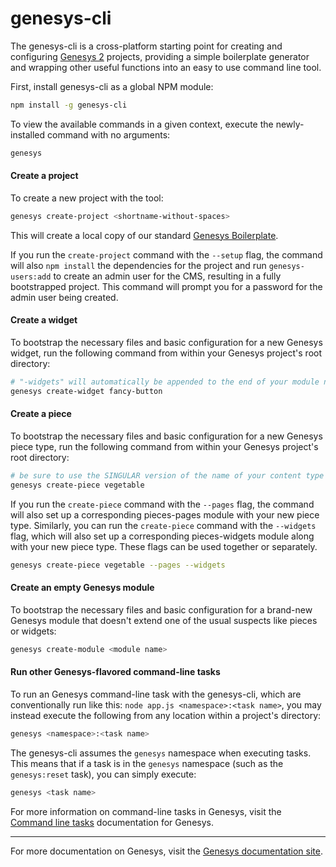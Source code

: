 # genesys-cli

The genesys-cli is a cross-platform starting point for creating and configuring [Genesys 2](https://github.com/ngodn/genesys) projects, providing a simple boilerplate generator and wrapping other useful functions into an easy to use command line tool.

First, install genesys-cli as a global NPM module:
```bash
npm install -g genesys-cli
```

To view the available commands in a given context, execute the newly-installed command with no arguments:
```bash
genesys
```

#### Create a project

To create a new project with the tool:
```bash
genesys create-project <shortname-without-spaces>
```

This will create a local copy of our standard [Genesys Boilerplate](https://github.com/ngodn/genesys-boilerplate).

If you run the `create-project` command with the `--setup` flag, the command will also `npm install` the dependencies for the project and run `genesys-users:add` to create an admin user for the CMS, resulting in a fully bootstrapped project. This command will prompt you for a password for the admin user being created.

#### Create a widget
To bootstrap the necessary files and basic configuration for a new Genesys widget, run the following command from within your Genesys project's root directory:
```bash
# "-widgets" will automatically be appended to the end of your module name
genesys create-widget fancy-button
```

#### Create a piece
To bootstrap the necessary files and basic configuration for a new Genesys piece type, run the following command from within your Genesys project's root directory:
```bash
# be sure to use the SINGULAR version of the name of your content type
genesys create-piece vegetable
```

If you run the `create-piece` command with the `--pages` flag, the command will also set up a corresponding pieces-pages module with your new piece type. Similarly, you can run the `create-piece` command with the `--widgets` flag, which will also set up a corresponding pieces-widgets module along with your new piece type. These flags can be used together or separately.

```bash
genesys create-piece vegetable --pages --widgets
```

#### Create an empty Genesys module
To bootstrap the necessary files and basic configuration for a brand-new Genesys module that doesn't extend one of the usual suspects like pieces or widgets:
```bash
genesys create-module <module name>
```

#### Run other Genesys-flavored command-line tasks

To run an Genesys command-line task with the genesys-cli, which are conventionally run like this: `node app.js <namespace>:<task name>`, you may instead execute the following from any location within a project's directory:
```bash
genesys <namespace>:<task name>
```

The genesys-cli assumes the `genesys` namespace when executing tasks. This means that if a task is in the `genesys` namespace (such as the `genesys:reset` task), you can simply execute:
```bash
genesys <task name>
```

For more information on command-line tasks in Genesys, visit the [Command line tasks](#) documentation for Genesys.

---------------

For more documentation on Genesys, visit the [Genesys documentation site](#).
